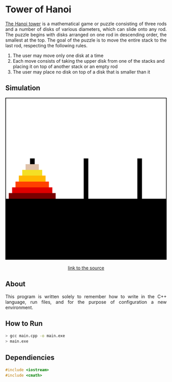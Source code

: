 # Tower of Hanoi
<p align="justify"><a href="https://en.wikipedia.org/wiki/Tower_of_Hanoi">The Hanoi tower</a> is a mathematical game or puzzle consisting of three rods and a number of disks of various diameters, which can slide onto any rod. The puzzle begins with disks arranged on one rod in descending order, the smallest at the top. The goal of the puzzle is to move the entire stack to the last rod, respecting the following rules.</p>

1. The user may move only one disk at a time
2. Each move consists of taking the upper disk from one of the stacks and placing it on top of another stack or an empty rod
3. The user may place no disk on top of a disk that is smaller than it

## Simulation

<p align="center">
  <img src="animation.gif" alt="animated" />
</p>

<p align="center">
  <a href="https://upload.wikimedia.org/wikipedia/commons/8/8d/Iterative_algorithm_solving_a_6_disks_Tower_of_Hanoi.gif">link to the source</a>
</p>

## About
<p align="justify">This program is written solely to remember how to write in the C++ language, run files, and for the purpose of configuration a new environment.</p>

## How to Run

```sh
> gcc main.cpp -o main.exe
> main.exe
```

## Dependiencies

```cpp
#include <iostream>
#include <cmath>
```
